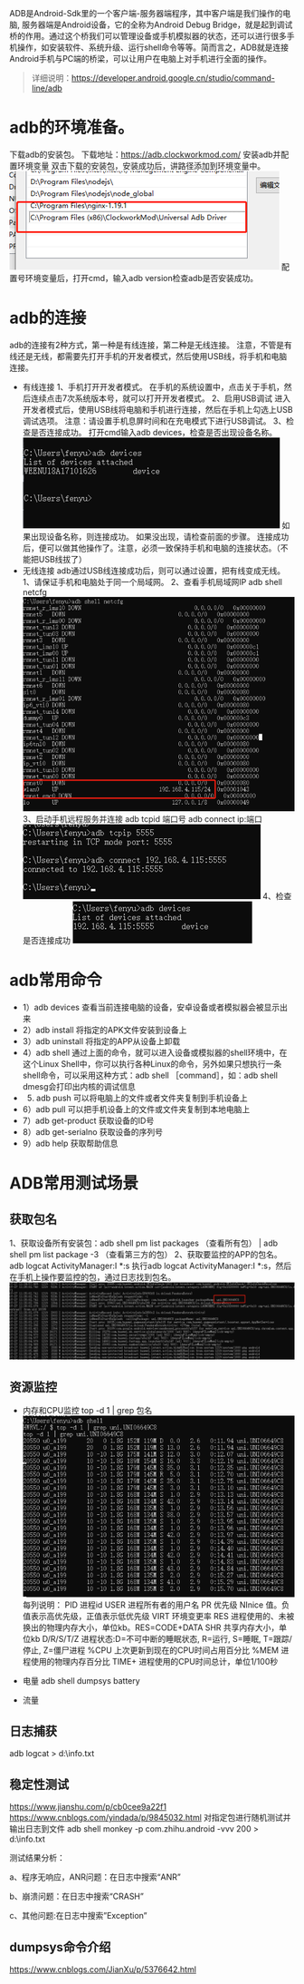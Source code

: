ADB是Android-Sdk里的一个客户端-服务器端程序，其中客户端是我们操作的电脑, 服务器端是Android设备，它的全称为Android Debug Bridge，就是起到调试桥的作用。通过这个桥我们可以管理设备或手机模拟器的状态，还可以进行很多手机操作，如安装软件、系统升级、运行shell命令等等。简而言之，ADB就是连接Android手机与PC端的桥梁，可以让用户在电脑上对手机进行全面的操作。
>详细说明：https://developer.android.google.cn/studio/command-line/adb
# adb的环境准备。
下载adb的安装包。
下载地址：https://adb.clockworkmod.com/
安装adb并配置环境变量
双击下载的安装包，安装成功后，讲路径添加到环境变量中。
![](images/2020-07-27-10-55-25.png)
配置号环境变量后，打开cmd，输入adb version检查adb是否安装成功。
# adb的连接
adb的连接有2种方式，第一种是有线连接，第二种是无线连接。
注意，不管是有线还是无线，都需要先打开手机的开发者模式，然后使用USB线，将手机和电脑连接。
- 有线连接
1、手机打开开发者模式。
在手机的系统设置中，点击关于手机，然后连续点击7次系统版本号，就可以打开开发者模式。
2、启用USB调试
进入开发者模式后，使用USB线将电脑和手机进行连接，然后在手机上勾选上USB调试选项。
注意：请设置手机息屏时间和在充电模式下进行USB调试。
3、检查是否连接成功。
打开cmd输入adb devices，检查是否出现设备名称。
![](images/2020-07-27-10-57-31.png)
如果出现设备名称，则连接成功。
如果没出现，请检查前面的步骤。
连接成功后，便可以做其他操作了。注意，必须一致保持手机和电脑的连接状态。（不能把USB线拔了）
- 无线连接
adb通过USB线连接成功后，则可以通过设置，把有线变成无线。
1、请保证手机和电脑处于同一个局域网。
2、查看手机局域网IP  adb shell netcfg
![](images/2020-07-27-11-02-37.png)
3、启动手机远程服务并连接
adb tcpid 端口号
adb connect ip:端口
![](images/2020-07-27-11-04-51.png)
4、检查是否连接成功
![](images/2020-07-27-11-06-25.png)

# adb常用命令
- 1）adb devices 查看当前连接电脑的设备，安卓设备或者模拟器会被显示出来
- 2）adb install 将指定的APK文件安装到设备上
- 3）adb uninstall 将指定的APP从设备上卸载
- 4）adb shell 通过上面的命令，就可以进入设备或模拟器的shell环境中，在这个Linux Shell中，你可以执行各种Linux的命令，另外如果只想执行一条shell命令，可以采用这种方式：adb shell ［command］，如：adb shell dmesg会打印出内核的调试信息
- 5) adb push 可以将电脑上的文件或者文件夹复制到手机设备上
- 6）adb pull 可以把手机设备上的文件或文件夹复制到本地电脑上
- 7）adb get-product 获取设备的ID号
- 8）adb get-serialno 获取设备的序列号
- 9）adb help 获取帮助信息


# ADB常用测试场景
## 获取包名
1、获取设备所有安装包：adb shell pm list packages （查看所有包）  | adb shell pm list package -3 （查看第三方的包）
2、获取要监控的APP的包名。adb logcat ActivityManager:I *:s
执行adb logcat ActivityManager:I *:s，然后在手机上操作要监控的包，通过日志找到包名。
![](images/2020-07-27-11-38-20.png)

## 资源监控
- 内存和CPU监控
top -d 1 | grep 包名
![](images/2020-07-27-12-06-45.png)
每列说明：
PID 进程id
USER 进程所有者的用户名
PR 优先级
NInice 值。负值表示高优先级，正值表示低优先级
VIRT 环境变更率
RES 进程使用的、未被换出的物理内存大小，单位kb。RES=CODE+DATA
SHR 共享内存大小，单位kb
D/R/S/T/Z 进程状态:D=不可中断的睡眠状态, R=运行, S=睡眠, T=跟踪/停止, Z=僵尸进程
%CPU 上次更新到现在的CPU时间占用百分比
%MEM 进程使用的物理内存百分比
TIME+ 进程使用的CPU时间总计，单位1/100秒



- 电量
adb shell dumpsys battery
- 流量

## 日志捕获
adb logcat > d:\info.txt
## 稳定性测试
https://www.jianshu.com/p/cb0cee9a22f1
https://www.cnblogs.com/yindada/p/9845032.html
对指定包进行随机测试并输出日志到文件
adb shell monkey -p com.zhihu.android  -vvv 200 > d:\info.txt

测试结果分析：

a、程序无响应，ANR问题：在日志中搜索“ANR”

b、崩溃问题：在日志中搜索“CRASH”

c、其他问题:在日志中搜索”Exception”

## dumpsys命令介绍
https://www.cnblogs.com/JianXu/p/5376642.html